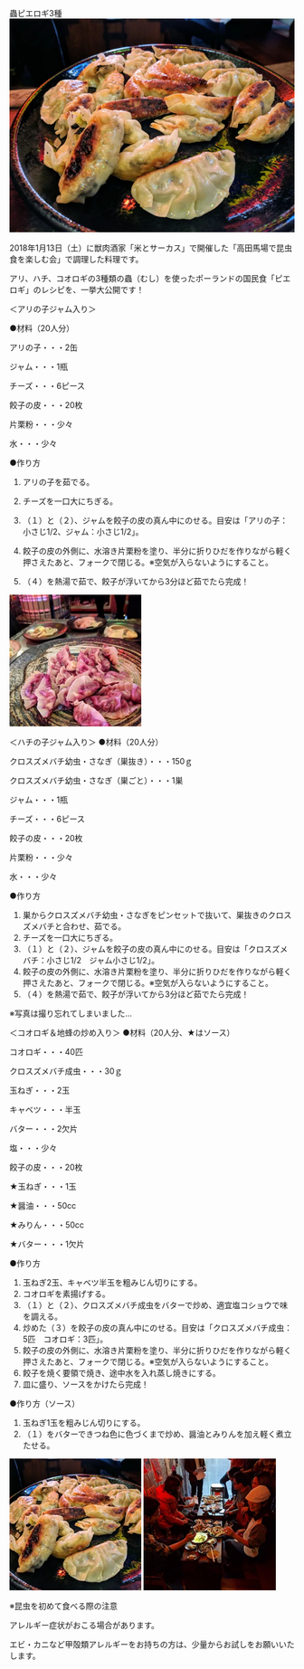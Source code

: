 蟲ピエロギ3種
![蟲ピエロギ3種](蟲ピエロギ3種.webp)

2018年1月13日（土）に獣肉酒家「米とサーカス」で開催した「高田馬場で昆虫食を楽しむ会」で調理した料理です。

アリ、ハチ、コオロギの3種類の蟲（むし）を使ったポーランドの国民食「ピエロギ」のレシピを、一挙大公開です！


＜アリの子ジャム入り＞

●材料（20人分）

アリの子・・・2缶

ジャム・・・1瓶

チーズ・・・6ピース

餃子の皮・・・20枚

片栗粉・・・少々

水・・・少々

●作り方

1. アリの子を茹でる。
2. チーズを一口大にちぎる。
3. （１）と（２）、ジャムを餃子の皮の真ん中にのせる。目安は「アリの子：小さじ1/2、ジャム：小さじ1/2」。
4. 餃子の皮の外側に、水溶き片栗粉を塗り、半分に折りひだを作りながら軽く押さえたあと、フォークで閉じる。※空気が入らないようにすること。

5. （４）を熱湯で茹で、餃子が浮いてから3分ほど茹でたら完成！

![InProcess_1](InProcess_1.webp)

 ＜ハチの子ジャム入り＞
●材料（20人分）

クロスズメバチ幼虫・さなぎ（巣抜き）・・・150ｇ

クロスズメバチ幼虫・さなぎ（巣ごと）・・・1巣

ジャム・・・1瓶

チーズ・・・6ピース

餃子の皮・・・20枚

片栗粉・・・少々

水・・・少々

●作り方
1. 巣からクロスズメバチ幼虫・さなぎをピンセットで抜いて、巣抜きのクロスズメバチと合わせ、茹でる。
2. チーズを一口大にちぎる。
3. （１）と（２）、ジャムを餃子の皮の真ん中にのせる。目安は「クロスズメバチ：小さじ1/2　ジャム小さじ1/2」。
4. 餃子の皮の外側に、水溶き片栗粉を塗り、半分に折りひだを作りながら軽く押さえたあと、フォークで閉じる。※空気が入らないようにすること。
5. （４）を熱湯で茹で、餃子が浮いてから3分ほど茹でたら完成！

※写真は撮り忘れてしまいました...


＜コオロギ＆地蜂の炒め入り＞
●材料（20人分、★はソース）

コオロギ・・・40匹

クロスズメバチ成虫・・・30ｇ　　

玉ねぎ・・・2玉

キャベツ・・・半玉

バター・・・2欠片

塩・・・少々

餃子の皮・・・20枚

★玉ねぎ・・・1玉

★醤油・・・50cc

★みりん・・・50cc

★バター・・・1欠片

●作り方
1. 玉ねぎ2玉、キャベツ半玉を粗みじん切りにする。
2. コオロギを素揚げする。
3. （１）と（２）、クロスズメバチ成虫をバターで炒め、適宜塩コショウで味を調える。
4. 炒めた（３）を餃子の皮の真ん中にのせる。目安は「クロスズメバチ成虫：5匹　コオロギ：3匹」。
5. 餃子の皮の外側に、水溶き片栗粉を塗り、半分に折りひだを作りながら軽く押さえたあと、フォークで閉じる。※空気が入らないようにすること。
6. 餃子を焼く要領で焼き、途中水を入れ蒸し焼きにする。
7. 皿に盛り、ソースをかけたら完成！

●作り方（ソース）
1. 玉ねぎ1玉を粗みじん切りにする。
2. （１）をバターできつね色に色づくまで炒め、醤油とみりんを加え軽く煮立たせる。

![InProcess_2](InProcess_2.webp)
![風景](風景.webp)

※昆虫を初めて食べる際の注意

アレルギー症状がおこる場合があります。

エビ・カニなど甲殻類アレルギーをお持ちの方は、少量からお試しをお願いいたします。